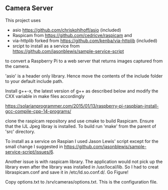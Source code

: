 ## Camera Server

This project uses 
* asio  https://github.com/chriskohlhoff/asio (included)
* Raspicam from https://github.com/cedricve/raspicam and
* via-httplib forked from https://github.com/kenba/via-httplib (included)
* srcipt to install as a service from https://github.com/jasonblewis/sample-service-script

to convert a Raspberry Pi to a web server that returns images captured from the camera.

'asio' is a header only library. Hence move the contents of the include folder to your default include path.

Install g++-x, the latest version of g++  as described below and modify the CXX variable in make files accordingly 

https://solarianprogrammer.com/2015/01/13/raspberry-pi-raspbian-install-gcc-compile-cpp-14-programs/

clone the raspicam repository and use cmake to build Raspicam. Ensure that the IJL Jpeg libray  is installed.
To build run 'make' from the parent of 'src' directory.

To install as a service on Raspian I used Jason Lewis' script except for the small change I suggested in https://github.com/jasonblewis/sample-service-script/issues/6.

Another issue is with raspicam library. The application would not pick up the library even after the library was installed in  /usr/local/lib. So I had to creat libraspicam.conf and save it in /etc/ld.so.conf.d/.
Go Figure!

Copy options.txt to /srv/cameras/options.txt. This is the configuration file.  

